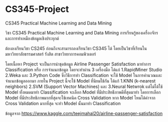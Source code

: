 # CS345-Project

CS345 Practical Machine Learning and Data Mining

วิชา CS345 Practical Machine Learning and Data Mining การเรียนรู้ของเครื่องจักรและการทำเหมืองข้อมูลเชิงประยุกต์

ต้องลงเรียนวิชา CS245 ก่อนถึงจะสามารถลงเรียนวิชา CS345 ได้ โดยเป็นวิชาที่เรียนในมหาวิทยาลัยธรรมศาสตร์ รังสิต สาขาวิทยาการคอมพิวเตอร์

โดยเนื้อหา Project จะเป็นการนำชุดข้อมูล Airline Passenger Satisfaction มาทำการ Classification หรือ การจำแนกข้อมูล 
โดยจะทำผ่าน 3 เครื่องมือ ได้แก่ 1.RapidMiner Studio 2.Weka และ 3.Python Code 
ซึ่งวิธีการทำ Classification จะใช้ Model ในการคำนวณและจำแนกข้อมูลออกมา 
ภายใน Project นี้จะใช้ Model ที่นิยมใช้กัน ได้แก้ 1.KNN (k-nearest neighbors) 2.SVM (Support Vector Machines) และ 3.Neural Netwrok
แต่ไม่ได้ใช้ Model ทั้งหมดมาทำ Classification จะเลือก Model ที่มีประสิทธีภาพดีที่สุดมาทำ 
โดยการเลือก Model ที่มีประสิทธิภาพมากที่สุดจะใช้เทคนิค Cross Validation 
หาก Model ไหนได้ค่าจาก Cross Validation มากที่สุด จะทำ Model นั้นมาทำ Classification

ข้อมูลจาก https://www.kaggle.com/teejmahal20/airline-passenger-satisfaction
